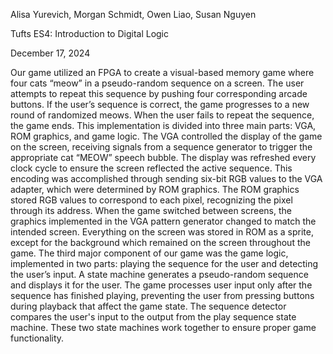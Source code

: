 Alisa Yurevich, Morgan Schmidt, Owen Liao, Susan Nguyen

Tufts ES4: Introduction to Digital Logic

December 17, 2024

Our game utilized an FPGA to create a visual-based memory game where four cats “meow” in a pseudo-random sequence on a screen. The user attempts to repeat this sequence by pushing four corresponding arcade buttons. If the user’s sequence is correct, the game progresses to a new round of randomized meows. When the user fails to repeat the sequence, the game ends. This implementation is divided into three main parts: VGA, ROM graphics, and game logic. 
The VGA controlled the display of the game on the screen, receiving signals from a sequence generator to trigger the appropriate cat “MEOW” speech bubble. The display was refreshed every clock cycle to ensure the screen reflected the active sequence. This encoding was accomplished through sending six-bit RGB values to the VGA adapter, which were determined by ROM graphics.
The ROM graphics stored RGB values to correspond to each pixel, recognizing the pixel through its address. When the game switched between screens, the graphics implemented in the VGA pattern generator changed to match the intended screen. Everything on the screen was stored in ROM as a sprite, except for the background which remained on the screen throughout the game. 
The third major component of our game was the game logic, implemented in two parts: playing the sequence for the user and detecting the user’s input. A state machine generates a pseudo-random sequence and displays it for the user. The game processes user input only after the sequence has finished playing, preventing the user from pressing buttons during playback that affect the game state. The sequence detector compares the user's input to the output from the play sequence state machine. These two state machines work together to ensure proper game functionality.

